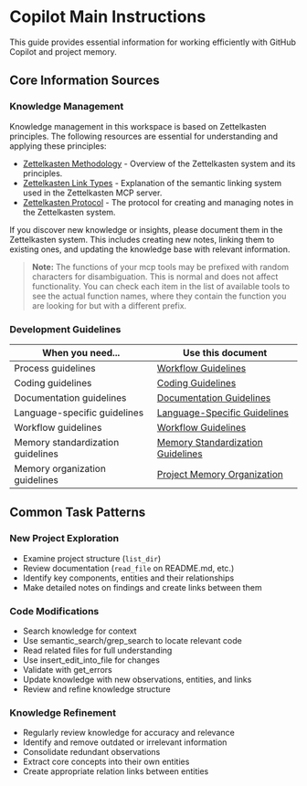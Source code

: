 # Copilot Main Instructions

This guide provides essential information for working efficiently with GitHub Copilot and project memory.

## Core Information Sources

### Knowledge Management

Knowledge management in this workspace is based on Zettelkasten principles. The following resources are essential for understanding and applying these principles:

- [Zettelkasten Methodology](zettelkasten-methodology-technical.md) - Overview of the Zettelkasten system and its principles.
- [Zettelkasten Link Types](link-types-in-zettelkasten-mcp-server.md) - Explanation of the semantic linking system used in the Zettelkasten MCP server.
- [Zettelkasten Protocol](../prompts/system/system-prompt-with-protocol.md) - The protocol for creating and managing notes in the Zettelkasten system.

If you discover new knowledge or insights, please document them in the Zettelkasten system. This includes creating new notes, linking them to existing ones, and updating the knowledge base with relevant information.

> **Note:** The functions of your mcp tools may be prefixed with random characters for disambiguation. This is normal and does not affect functionality. You can check each item in the list of available tools to see the actual function names, where they contain the function you are looking for but with a different prefix.

### Development Guidelines

| When you need... | Use this document |
|------------------|-------------------|
| Process guidelines | [Workflow Guidelines](workflow-guidelines.md) |
| Coding guidelines | [Coding Guidelines](coding-guidelines.md) |
| Documentation guidelines | [Documentation Guidelines](documentation-guidelines.md) |
| Language-specific guidelines | [Language-Specific Guidelines](language-specific-guidelines.md) |
| Workflow guidelines | [Workflow Guidelines](workflow-guidelines.md) |
| Memory standardization guidelines | [Memory Standardization Guidelines](memory-standardization-guidelines.md) |
| Memory organization guidelines | [Project Memory Organization](project-memory-organization.md) |

## Common Task Patterns

### New Project Exploration

- Examine project structure (`list_dir`)
- Review documentation (`read_file` on README.md, etc.)
- Identify key components, entities and their relationships
- Make detailed notes on findings and create links between them

### Code Modifications

- Search knowledge for context
- Use semantic_search/grep_search to locate relevant code
- Read related files for full understanding
- Use insert_edit_into_file for changes
- Validate with get_errors
- Update knowledge with new observations, entities, and links
- Review and refine knowledge structure

### Knowledge Refinement

- Regularly review knowledge for accuracy and relevance
- Identify and remove outdated or irrelevant information
- Consolidate redundant observations
- Extract core concepts into their own entities
- Create appropriate relation links between entities
